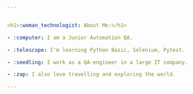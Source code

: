 ```yaml
---


<h1>:woman_technologist: About Me:</h1>

- :computer: I am a Junior Automation QA.

- :telescope: I'm learning Python Basic, Selenium, Pytest.

- :seedling: I work as a QA-engineer in a large IT company.

- :zap: I also love travelling and exploring the world.

---
```


